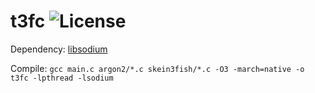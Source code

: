 # t3fc ![License](https://dl.dropboxusercontent.com/s/cul64jahsd3cg14/license.svg?dl=0)

Dependency: [libsodium](https://github.com/jedisct1/libsodium)

Compile: `gcc main.c argon2/*.c skein3fish/*.c -O3 -march=native -o t3fc -lpthread -lsodium`